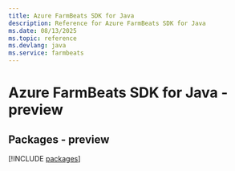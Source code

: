 ```yaml
---
title: Azure FarmBeats SDK for Java
description: Reference for Azure FarmBeats SDK for Java
ms.date: 08/13/2025
ms.topic: reference
ms.devlang: java
ms.service: farmbeats
---
```

# Azure FarmBeats SDK for Java - preview
## Packages - preview
[!INCLUDE [packages](farmbeats-index.md)]
